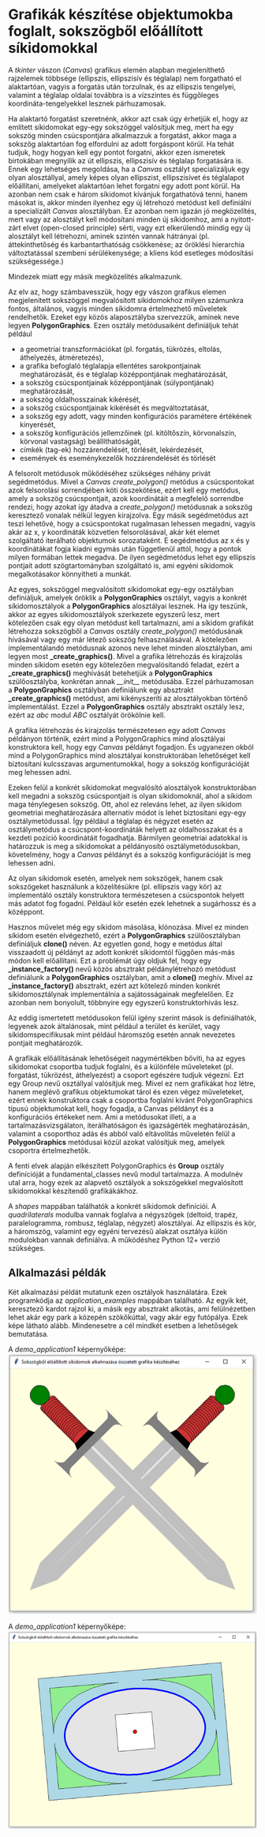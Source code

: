 # Grafikák készítése objektumokba foglalt, sokszögből előállított síkidomokkal

A *tkinter* vászon (*Canvas*) grafikus elemén alapban megjeleníthető rajzelemek többsége (ellipszis, ellipszisív és téglalap) nem forgatható el alaktartóan, vagyis a forgatás után torzulnak, és az ellipszis tengelyei, valamint a téglalap oldalai továbbra is a vízszintes és függőleges koordináta-tengelyekkel lesznek párhuzamosak. 

Ha alaktartó forgatást szeretnénk, akkor azt csak úgy érhetjük el, hogy az említett síkidomokat egy-egy sokszöggel valósítjuk meg, mert ha egy sokszög minden csúcspontjára alkalmazzuk a forgatást, akkor maga a sokszög alaktartóan fog elfordulni az adott forgáspont körül. Ha tehát tudjuk, hogy hogyan kell egy pontot forgatni, akkor ezen ismeretek birtokában megnyílik az út ellipszis, ellipszisív és téglalap forgatására is. Ennek egy lehetséges megoldása, ha a *Canvas* osztályt specializáljuk egy olyan alosztállyal, amely képes olyan ellipszist, ellipszisívet és téglalapot előállítani, amelyeket alaktartóan lehet forgatni egy adott pont körül. Ha azonban nem csak e három síkidomot kívánjuk forgathatóvá tenni, hanem másokat is, akkor minden ilyenhez egy új létrehozó metódust kell definiálni a specializált *Canvas* alosztályban. Ez azonban nem igazán jó megközelítés, mert vagy az alosztályt kell módosítani minden új síkidomhoz, ami a nyitott-zárt elvet (open-closed principle) sérti, vagy ezt elkerülendő mindig egy új alosztályt kell létrehozni, aminek szintén vannak hátrányai (pl. áttekinthetőség és karbantarthatóság csökkenése; az öröklési hierarchia változtatással szembeni sérülékenysége; a kliens kód esetleges módosítási szükségessége.)

Mindezek miatt egy másik megközelítés alkalmazunk. 

Az elv az, hogy számbavesszük, hogy egy vászon grafikus elemen megjelenített sokszöggel megvalósított síkidomokhoz milyen számunkra fontos, általános, vagyis minden síkidomra értelmezhető műveletek rendelhetők. Ezeket egy közös alaposztályba szervezzük, aminek neve legyen **PolygonGraphics**. Ezen osztály metódusaiként definiáljuk tehát például
-	a geometriai transzformációkat (pl. forgatás, tükrözés, eltolás, áthelyezés, átméretezés),
-	a grafika befoglaló téglalapja ellentétes sarokpontjainak meghatározását, és e téglalap középpontjának meghatározását,
-	a sokszög csúcspontjainak középpontjának (súlypontjának) meghatározását,
-	a sokszög oldalhosszainak kikérését,
-	a sokszög csúcspontjainak kikérését és megváltoztatását,
-	a sokszög egy adott, vagy minden konfigurációs paramétere értékének kinyerését,
-	a sokszög konfigurációs jellemzőinek (pl. kitöltőszín, körvonalszín, körvonal vastagság) beállíthatóságát,
-	címkék (tag-ek) hozzárendelését, törlését, lekérdezését,
-	események és eseménykezelők hozzárendelését és törlését

A felsorolt metódusok működéséhez szükséges néhány privát segédmetódus. Mivel a *Canvas* *create_polygon()* metódus a csúcspontokat azok felsorolási sorrendjében köti összekötése, ezért kell egy metódus, amely a sokszög csúcspontjait, azok koordinátáit a megfelelő sorrendbe rendezi, hogy azokat így átadva a *create_polygon()* metódusnak a sokszög keresztező vonalak nélkül legyen kirajzolva. Egy másik segédmetódus azt teszi lehetővé, hogy a csúcspontokat rugalmasan lehessen megadni, vagyis akár az x, y koordináták közvetlen felsorolásával, akár két elemet szolgáltató iterálható objektumok sorozataként.  E segédmetódus az x és y koordinátákat fogja kiadni egymás után függetlenül attól, hogy a pontok milyen formában lettek megadva. De ilyen segédmetódus lehet egy ellipszis pontjait adott szögtartományban szolgáltató is, ami egyéni síkidomok megalkotásakor könnyítheti a munkát.

Az egyes, sokszöggel megvalósított síkidomokat egy-egy osztályban definiáljuk, amelyek öröklik a **PolygonGraphics** osztályt, vagyis a konkrét síkidomosztályok a **PolygonGraphics** alosztályai lesznek. Ha így teszünk, akkor az egyes síkidomosztályok szerkezete egyszerű lesz, mert kötelezően csak egy olyan metódust kell tartalmazni, ami a síkidom grafikát létrehozza sokszögből a *Canvas* osztály *create_polygon()* metódusának hívásával vagy egy már létező sokszög felhasználásával. A kötelezően implementálandó metódusnak azonos neve lehet minden alosztályban, ami legyen most **_create_graphics()**. Mivel a grafika létrehozás és kirajzolás minden síkidom esetén egy kötelezően megvalósítandó feladat, ezért a **_create_graphics()** meghívását betehetjük a **PolygonGraphics** szülőosztályba, konkrétan annak *\_\_init__* metódusába. Ezzel párhuzamosan a **PolygonGraphics** osztályban definiálunk egy absztrakt **_create_graphics()** metódust, ami kikényszeríti az alosztályokban történő implementálást. Ezzel a **PolygonGraphics** osztály absztrakt osztály lesz, ezért az *abc* modul *ABC* osztályát örökölnie kell. 

A grafika létrehozás és kirajzolás természetesen egy adott *Canvas* példányon történik, ezért mind a PolygonGraphics mind alosztályai konstruktora kell, hogy egy *Canvas* példányt fogadjon. És ugyanezen okból mind a PolygonGraphics mind alosztályai konstruktorában lehetőséget kell biztosítani kulcsszavas argumentumokkal, hogy a sokszög konfigurációját meg lehessen adni.

Ezeken felül a konkrét síkidomokat megvalósító alosztályok konstruktorában kell megadni a sokszög csúcspontjait is olyan síkidomoknál, ahol a síkidom maga ténylegesen sokszög. Ott, ahol ez releváns lehet, az ilyen síkidom geometriai meghatározására alternatív módot is lehet biztosítani egy-egy osztálymetódussal. Így például a téglalap és négyzet esetén az osztálymetódus a csúcspont-koordináták helyett az oldalhosszakat és a kezdeti pozíció koordinátáit fogadhatja. Bármilyen geometriai adatokkal is határozzuk is meg a síkidomokat a példányosító osztálymetódusokban, követelmény, hogy a *Canvas* példányt és a sokszög konfigurációját is meg lehessen adni.

Az olyan síkidomok esetén, amelyek nem sokszögek, hanem csak sokszögeket használunk a közelítésükre (pl. ellipszis vagy kör) az implementáló osztály konstruktora természetesen a csúcspontok helyett más adatot fog fogadni. Például kör esetén ezek lehetnek a sugárhossz és a középpont.

Hasznos művelet még egy síkidom másolása, klónozása. Mivel ez minden síkidom esetén elvégezhető, ezért a **PolygonGraphics** szülőosztályban definiáljuk **clone()** néven. Az egyetlen gond, hogy e metódus által visszaadott új példányt az adott konkrét síkidomtól függően más-más módon kell előállítani. Ezt a problémát úgy oldjuk fel, hogy egy **_instance_factory()** nevű közös absztrakt példánylétrehozó metódust definiálunk a **PolygonGraphics** osztályban, amit a **clone()** meghív. Mivel az **_instance_factory()** absztrakt, ezért azt kötelező minden konkrét síkidomosztálynak implementálnia a sajátosságainak megfelelően. Ez azonban nem bonyolult, többnyire egy egyszerű konstruktorhívás lesz.

Az eddig ismertetett metódusokon felül igény szerint mások is definiálhatók, legyenek azok általánosak, mint például a terület és kerület, vagy síkidomspecifikusak mint például háromszög esetén annak nevezetes pontjait meghatározók.

A grafikák előállításának lehetőségeit nagymértékben bővíti, ha az egyes síkidomokat csoportba tudjuk foglalni, és a különféle műveleteket (pl. forgatást, tükrözést, áthelyezést) a csoport egészére tudjuk végezni. Ezt egy Group nevű osztállyal valósítjuk meg. Mivel ez nem grafikákat hoz létre, hanem meglévő grafikus objektumokat tárol és ezen végez műveleteket, ezért ennek konstruktora csak a csoportba foglalni kívánt PolygonGraphics típusú objektumokat kell, hogy fogadja, a Canvas példányt és a konfigurációs értékeket nem. Ami a metódusokat illeti, a a tartalmazásvizsgálaton, iterálhatóságon és igazságérték meghatározásán, valamint a csoporthoz adás és abból való eltávolítás műveletén felül a **PolygonGraphics** metódusai közül azokat valósítjuk meg, amelyek csoportra értelmezhetők.

A fenti elvek alapján elkészített PolygonGraphics és **Group** osztály definícióját a fundamental_classes nevű modul tartalmazza. A modulnév utal arra, hogy ezek az alapvető osztályok a sokszögekkel megvalósított síkidomokkal készítendő grafikákákhoz.

A *shapes* mappában találhatók a konkrét síkidomok definíciói. A *quadrilaterals* modulba vannak foglalva a négyszögek (deltoid, trapéz, paralelogramma, rombusz, téglalap, négyzet) alosztályai. Az ellipszis és kör, a háromszög, valamint egy egyéni tervezésű alakzat osztálya külön modulokban vannak definiálva. 
A működéshez Python 12+ verzió szükséges.

## Alkalmazási példák

Két alkalmazási példát mutatunk ezen osztályok használatára. Ezek programkódja az *application_examples* mappában található. Az egyik két, keresztező kardot rajzol ki, a másik egy absztrakt alkotás, ami felülnézetben lehet akár egy park a közepén szökőkúttal, vagy akár egy futópálya. Ezek képe látható alább. Mindenesetre a cél mindkét esetben a lehetőségek bemutatása.

A *demo_application1* képernyőképe:
![demo_app1_screenshot.png](images%2Fdemo_app1_screenshot.png)

A *demo_application1* képernyőképe:
![demo_app2_screenshot.png](images%2Fdemo_app2_screenshot.png)
